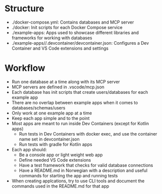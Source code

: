 # Structure
- ./docker-compose.yml: Contains databases and MCP server
- ./docker: Init scripts for each Docker Compose service
- ./example-apps: Apps used to showcase different libraries and frameworks for working with databases
- ./example-apps/<app-name>/.devcontainer/devcontainer.json: Configures a Dev Container and VS Code extensions and settings

# Workflow
- Run one database at a time along with its MCP server
- MCP servers are defined in .vscode/mcp.json
- Each database has init scripts that create users/databases for each example app
- There are no overlap between example apps when it comes to databases/schemas/users
- Only work at one example app at a time
- Keep each app simple and to the point
- Most apps are meant to run inside Dev Containers (except for Kotlin apps)
    - Run tests in Dev Containers with docker exec, and use the container name set in devcontainer.json
    - Run tests with gradle for Kotlin apps
- Each app should:
    - Be a console app or light weight web app
    - Define needed VS Code extensions 
    - Have a test framework that checks for valid database connections
    - Have a README.md in Norwegian with a description and useful commands for starting the app and running tests
- When creating applcations, try to use CLI tools and document the commands used in the README.md for that app
